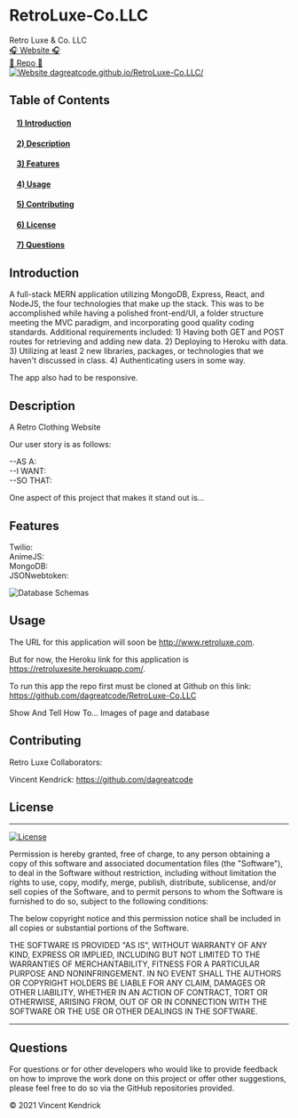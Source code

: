# RetroLuxe-Co.LLC

Retro Luxe &amp; Co. LLC
</br>
[🎧 Website 🎧](https://retroluxesite.herokuapp.com/)
</br>
[🔭 Repo 🔭](https://github.com/dagreatcode/RetroLuxe-Co.LLC)
</br>
[![Website dagreatcode.github.io/RetroLuxe-Co.LLC/](https://img.shields.io/website-up-down-green-red/https/retroluxesite.herokuapp.com.svg)](https://retroluxesite.herokuapp.com/)
</br>
## Table of Contents

#### &nbsp;&nbsp;&nbsp;&nbsp;[1)&nbsp;Introduction](#introduction)
#### &nbsp;&nbsp;&nbsp;&nbsp;[2)&nbsp;Description](#description)
#### &nbsp;&nbsp;&nbsp;&nbsp;[3)&nbsp;Features](#features)
#### &nbsp;&nbsp;&nbsp;&nbsp;[4)&nbsp;Usage](#usage)
#### &nbsp;&nbsp;&nbsp;&nbsp;[5)&nbsp;Contributing](#contributing)
#### &nbsp;&nbsp;&nbsp;&nbsp;[6)&nbsp;License](#license)
#### &nbsp;&nbsp;&nbsp;&nbsp;[7)&nbsp;Questions](#questions)

## Introduction

 A full-stack MERN application utilizing MongoDB, Express, React, and NodeJS, the four technologies that make up the stack.  This was to be accomplished while having a polished front-end/UI, a folder structure meeting the MVC paradigm, and incorporating good quality coding standards.  Additional requirements included:
    1)  Having both GET and POST routes for retrieving and adding new data.
    2)  Deploying to Heroku with data.
    3)  Utilizing at least 2 new libraries, packages, or technologies that we haven't discussed in class. 
    4)  Authenticating users in some way.

The app also had to be responsive.

## Description

A Retro Clothing Website

Our user story is as follows:

--AS A:
</br>
--I WANT:
</br>
--SO THAT:

One aspect of this project that makes it stand out is...

## Features

Twilio:
</br>
AnimeJS:
</br>
MongoDB:
</br>
JSONwebtoken:

<img src ="" alt= "Database Schemas">

## Usage

The URL for this application will soon be http://www.retroluxe.com.

But for now, the Heroku link for this application is https://retroluxesite.herokuapp.com/.

To run this app the repo first must be cloned at Github on this link:  https://github.com/dagreatcode/RetroLuxe-Co.LLC

Show And Tell How To... Images of page and database

## Contributing

Retro Luxe Collaborators:

Vincent Kendrick:  https://github.com/dagreatcode

## License

---
[![License](https://img.shields.io/badge/license-MIT-green)](https://github.com/dagreatcode/RetroLuxe-Co.LLC/blob/main/LICENSE)

Permission is hereby granted, free of charge, to any person obtaining a copy
of this software and associated documentation files (the "Software"), to deal
in the Software without restriction, including without limitation the rights
to use, copy, modify, merge, publish, distribute, sublicense, and/or sell
copies of the Software, and to permit persons to whom the Software is
furnished to do so, subject to the following conditions:

The below copyright notice and this permission notice shall be included in all
copies or substantial portions of the Software.

THE SOFTWARE IS PROVIDED "AS IS", WITHOUT WARRANTY OF ANY KIND, EXPRESS OR
IMPLIED, INCLUDING BUT NOT LIMITED TO THE WARRANTIES OF MERCHANTABILITY,
FITNESS FOR A PARTICULAR PURPOSE AND NONINFRINGEMENT. IN NO EVENT SHALL THE
AUTHORS OR COPYRIGHT HOLDERS BE LIABLE FOR ANY CLAIM, DAMAGES OR OTHER
LIABILITY, WHETHER IN AN ACTION OF CONTRACT, TORT OR OTHERWISE, ARISING FROM,
OUT OF OR IN CONNECTION WITH THE SOFTWARE OR THE USE OR OTHER DEALINGS IN THE
SOFTWARE.

---

## Questions

For questions or for other developers who would like to provide feedback on how to improve the work done on this project or offer other suggestions, please feel free to do so via the GitHub repositories provided.

&copy; 2021  Vincent Kendrick